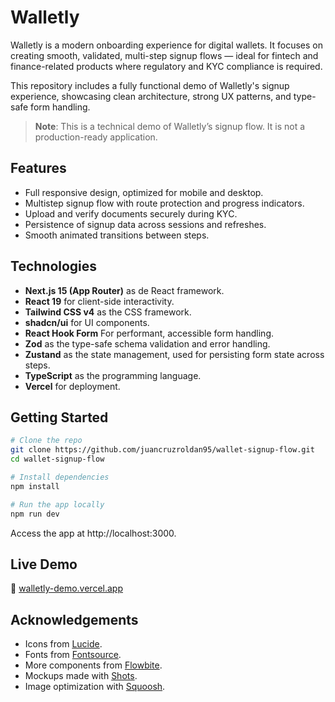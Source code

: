 # Walletly

Walletly is a modern onboarding experience for digital wallets. It focuses on creating smooth, validated, multi-step signup flows — ideal for fintech and finance-related products where regulatory and KYC compliance is required.

This repository includes a fully functional demo of Walletly's signup experience, showcasing clean architecture, strong UX patterns, and type-safe form handling.

> **Note**: This is a technical demo of Walletly’s signup flow. It is not a production-ready application.

## Features

- Full responsive design, optimized for mobile and desktop.
- Multistep signup flow with route protection and progress indicators.
- Upload and verify documents securely during KYC.
- Persistence of signup data across sessions and refreshes.
- Smooth animated transitions between steps.

## Technologies

- **Next.js 15 (App Router)** as de React framework.
- **React 19** for client-side interactivity.
- **Tailwind CSS v4** as the CSS framework.
- **shadcn/ui** for UI components.
- **React Hook Form** For performant, accessible form handling.
- **Zod** as the type-safe schema validation and error handling.
- **Zustand** as the state management, used for persisting form state across steps.
- **TypeScript** as the programming language.
- **Vercel** for deployment.

## Getting Started

```bash
# Clone the repo
git clone https://github.com/juancruzroldan95/wallet-signup-flow.git
cd wallet-signup-flow

# Install dependencies
npm install

# Run the app locally
npm run dev
```

Access the app at http://localhost:3000.

## Live Demo

🚀 [walletly-demo.vercel.app](https://walletly-demo.vercel.app)

## Acknowledgements
- Icons from [Lucide](https://lucide.dev/).
- Fonts from [Fontsource](https://fontsource.org/).
- More components from [Flowbite](https://flowbite.com/).
- Mockups made with [Shots](https://shots.so/).
- Image optimization with [Squoosh](https://squoosh.app/).
